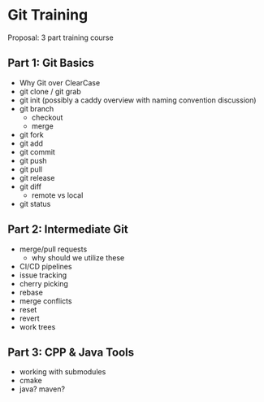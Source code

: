 # Git Training
Proposal: 3 part training course

## Part 1: Git Basics
- Why Git over ClearCase
- git clone / git grab
- git init (possibly a caddy overview with naming convention discussion)
- git branch
    - checkout
    - merge
- git fork
- git add
- git commit
- git push
- git pull
- git release
- git diff
    - remote vs local
- git status

## Part 2: Intermediate Git
- merge/pull requests
    - why should we utilize these
- CI/CD pipelines
- issue tracking
- cherry picking
- rebase
- merge conflicts
- reset
- revert
- work trees

## Part 3: CPP & Java Tools
- working with submodules
- cmake
- java? maven?
